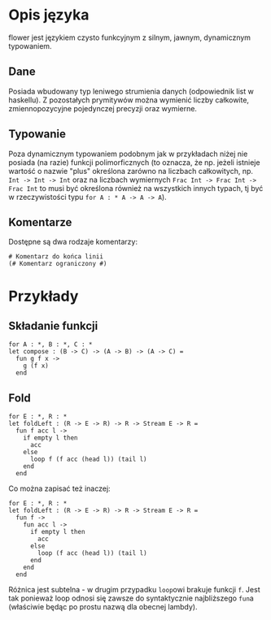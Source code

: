 # Opis języka

flower jest językiem czysto funkcyjnym z silnym, jawnym, dynamicznym typowaniem.

## Dane

Posiada wbudowany typ leniwego strumienia danych (odpowiednik list w haskellu).
Z pozostałych prymitywów można wymienić liczby całkowite, zmiennopozycyjne
pojedynczej precyzji oraz wymierne.

## Typowanie

Poza dynamicznym typowaniem podobnym jak w przykładach niżej nie posiada
(na razie) funkcji polimorficznych (to oznacza, że np. jeżeli istnieje wartość
o nazwie "plus" określona zarówno na liczbach całkowitych, np. `Int -> Int -> Int`
oraz na liczbach wymiernych `Frac Int -> Frac Int -> Frac Int` to musi
być określona również na wszystkich innych typach, tj być w rzeczywistości typu
`for A : * A -> A -> A`).

## Komentarze

Dostępne są dwa rodzaje komentarzy:

    # Komentarz do końca linii
    (# Komentarz ograniczony #)

# Przykłady

## Składanie funkcji

    for A : *, B : *, C : *
    let compose : (B -> C) -> (A -> B) -> (A -> C) =
      fun g f x ->
        g (f x)
      end

## Fold

    for E : *, R : *
    let foldLeft : (R -> E -> R) -> R -> Stream E -> R =
      fun f acc l ->
        if empty l then
          acc
        else
          loop f (f acc (head l)) (tail l)
        end
      end

Co można zapisać też inaczej:

    for E : *, R : *
    let foldLeft : (R -> E -> R) -> R -> Stream E -> R =
      fun f ->
        fun acc l ->
          if empty l then
            acc
          else
            loop (f acc (head l)) (tail l)
          end
        end
      end

Różnica jest subtelna - w drugim przypadku `loop`owi brakuje funkcji `f`.
Jest tak ponieważ loop odnosi się zawsze do syntaktycznie najbliższego `fun`a
(właściwie będąc po prostu nazwą dla obecnej lambdy).
